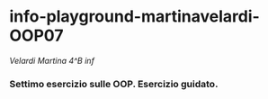 # info-playground-martinavelardi-OOP07
_Velardi Martina 4^B inf_
### Settimo esercizio sulle OOP. Esercizio guidato.
